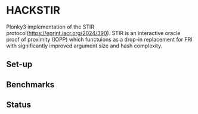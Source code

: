 # HACKSTIR

Plonky3 implementation of the STIR protocol(https://eprint.iacr.org/2024/390).  STIR is an interactive oracle proof of proximity (IOPP) which functuions as a drop-in replacement for FRI with significantly improved argument size and hash complexity.

## Set-up

## Benchmarks

## Status
